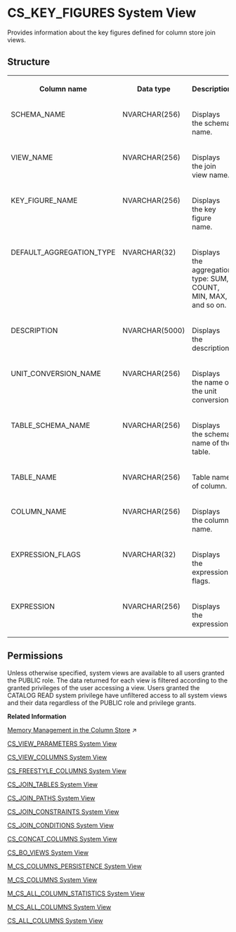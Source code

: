<!-- loio20a0f88575191014a7d99a73dbbca9a8 -->

# CS\_KEY\_FIGURES System View

Provides information about the key figures defined for column store join views.



<a name="loio20a0f88575191014a7d99a73dbbca9a8___c_s__k_e_y__f_i_g_u_r_e_s_1struct_CS_KEY_FIGURES"/>

## Structure


<table>
<tr>
<th valign="top">

Column name

</th>
<th valign="top">

Data type

</th>
<th valign="top">

Description

</th>
</tr>
<tr>
<td valign="top">

SCHEMA\_NAME

</td>
<td valign="top">

NVARCHAR\(256\)

</td>
<td valign="top">

Displays the schema name.

</td>
</tr>
<tr>
<td valign="top">

VIEW\_NAME

</td>
<td valign="top">

NVARCHAR\(256\)

</td>
<td valign="top">

Displays the join view name.

</td>
</tr>
<tr>
<td valign="top">

KEY\_FIGURE\_NAME

</td>
<td valign="top">

NVARCHAR\(256\)

</td>
<td valign="top">

Displays the key figure name.

</td>
</tr>
<tr>
<td valign="top">

DEFAULT\_AGGREGATION\_TYPE

</td>
<td valign="top">

NVARCHAR\(32\)

</td>
<td valign="top">

Displays the aggregation type: SUM, COUNT, MIN, MAX, and so on.

</td>
</tr>
<tr>
<td valign="top">

DESCRIPTION

</td>
<td valign="top">

NVARCHAR\(5000\)

</td>
<td valign="top">

Displays the description.

</td>
</tr>
<tr>
<td valign="top">

UNIT\_CONVERSION\_NAME

</td>
<td valign="top">

NVARCHAR\(256\)

</td>
<td valign="top">

Displays the name of the unit conversion.

</td>
</tr>
<tr>
<td valign="top">

TABLE\_SCHEMA\_NAME

</td>
<td valign="top">

NVARCHAR\(256\)

</td>
<td valign="top">

Displays the schema name of the table.

</td>
</tr>
<tr>
<td valign="top">

TABLE\_NAME

</td>
<td valign="top">

NVARCHAR\(256\)

</td>
<td valign="top">

Table name of column.

</td>
</tr>
<tr>
<td valign="top">

COLUMN\_NAME

</td>
<td valign="top">

NVARCHAR\(256\)

</td>
<td valign="top">

Displays the column name.

</td>
</tr>
<tr>
<td valign="top">

EXPRESSION\_FLAGS

</td>
<td valign="top">

NVARCHAR\(32\)

</td>
<td valign="top">

Displays the expression flags.

</td>
</tr>
<tr>
<td valign="top">

EXPRESSION

</td>
<td valign="top">

NVARCHAR\(256\)

</td>
<td valign="top">

Displays the expression.

</td>
</tr>
</table>



<a name="loio20a0f88575191014a7d99a73dbbca9a8__section_q3c_ncq_bzb"/>

## Permissions

Unless otherwise specified, system views are available to all users granted the PUBLIC role. The data returned for each view is filtered according to the granted privileges of the user accessing a view. Users granted the CATALOG READ system privilege have unfiltered access to all system views and their data regardless of the PUBLIC role and privilege grants.

**Related Information**  


[Memory Management in the Column Store](https://help.sap.com/viewer/f9c5015e72e04fffa14d7d4f7267d897/2024_3_QRC/en-US/bd6e6be8bb5710149e34e14608e07b76.html "The column store is the part of the SAP HANA database that manages data organized in columns in memory. Tables created as column tables are stored here.") :arrow_upper_right:

[CS\_VIEW\_PARAMETERS System View](cs-view-parameters-system-view-3abb271.md "Provides a list of parameters of the objects in the SAP HANA database. Only calculation views are considered. The parameters of a view are parsed from the definition of the underlying scenario.")

[CS\_VIEW\_COLUMNS System View](cs-view-columns-system-view-20a1288.md "Provides information about the columns defined for column store join views.")

[CS\_FREESTYLE\_COLUMNS System View](cs-freestyle-columns-system-view-20a0065.md "Provides freestyle search columns for column store join views.")

[CS\_JOIN\_TABLES System View](cs-join-tables-system-view-20a0cc3.md "Provides information about the physical tables referred to by column store join views.")

[CS\_JOIN\_PATHS System View](cs-join-paths-system-view-20a09ec.md "Provides join paths for column store join views.")

[CS\_JOIN\_CONSTRAINTS System View](cs-join-constraints-system-view-20a06e5.md "Provides join constraints for column store join views.")

[CS\_JOIN\_CONDITIONS System View](cs-join-conditions-system-view-20a034d.md "Provides join conditions for column store join views.")

[CS\_CONCAT\_COLUMNS System View](cs-concat-columns-system-view-02fb9ca.md "Provides information on concat columns in the database.")

[CS\_BO\_VIEWS System View](cs-bo-views-system-view-209fd90.md "Provides information about business object views for column store join views.")

[M\_CS\_COLUMNS\_PERSISTENCE System View](../022-Monitoring-Views/m-cs-columns-persistence-system-view-14905bf.md "Provides column persistence information for column tables.")

[M\_CS\_COLUMNS System View](../022-Monitoring-Views/m-cs-columns-system-view-20ad197.md "Provides runtime information about columns in column tables.")

[M\_CS\_ALL\_COLUMN\_STATISTICS System View](../022-Monitoring-Views/m-cs-all-column-statistics-system-view-2cb5b77.md "Provides information on how many scans and index searches were performed on any specified columns.")

[M\_CS\_ALL\_COLUMNS System View](../022-Monitoring-Views/m-cs-all-columns-system-view-20acf4c.md "Provides runtime information for all columns in column tables, including internal column tables.")

[CS\_ALL\_COLUMNS System View](cs-all-columns-system-view-813f1ae.md "Provides information from all columns of column tables, including internal ones.")

